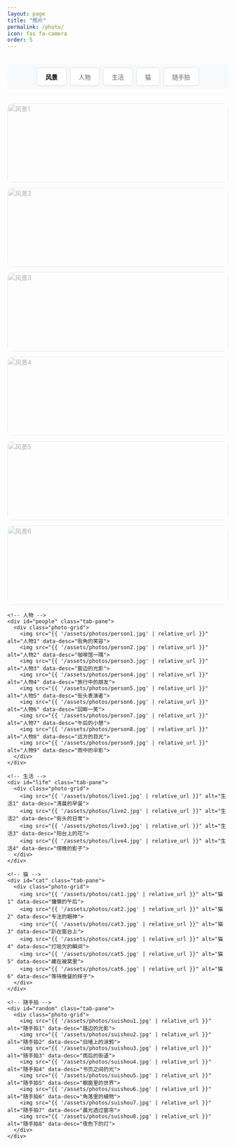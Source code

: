 ```yaml
---
layout: page
title: "照片"
permalink: /photo/
icon: fas fa-camera
order: 5
---
```


<div class="photo-container">
  <!-- 导航标签 -->
  <div class="photo-nav">
    <div class="nav-highlight"></div>
    <button class="nav-btn active" data-tab="scenery">风景</button>
    <button class="nav-btn" data-tab="people">人物</button>
    <button class="nav-btn" data-tab="life">生活</button>
    <button class="nav-btn" data-tab="cat">猫</button>
    <button class="nav-btn" data-tab="random">随手拍</button>
  </div>

  <!-- 图片内容 -->
  <div class="tab-content">
    <!-- 风景 -->
    <div id="scenery" class="tab-pane active">
      <div class="photo-grid">
        <img src="{{ '/assets/photos/travel1.jpg' | relative_url }}" alt="风景1" data-desc="晨雾中的群山">
        <img src="{{ '/assets/photos/travel2.jpg' | relative_url }}" alt="风景2" data-desc="湖边的宁静">
        <img src="{{ '/assets/photos/travel3.jpg' | relative_url }}" alt="风景3" data-desc="海边的落日">
        <img src="{{ '/assets/photos/travel4.jpg' | relative_url }}" alt="风景4" data-desc="林间的光影">
        <img src="{{ '/assets/photos/travel5.jpg' | relative_url }}" alt="风景5" data-desc="雪后的小镇">
        <img src="{{ '/assets/photos/travel1.jpg' | relative_url }}" alt="风景6" data-desc="山谷的晨光">
      </div>
    </div>

    <!-- 人物 -->
    <div id="people" class="tab-pane">
      <div class="photo-grid">
        <img src="{{ '/assets/photos/person1.jpg' | relative_url }}" alt="人物1" data-desc="街角的笑容">
        <img src="{{ '/assets/photos/person2.jpg' | relative_url }}" alt="人物2" data-desc="咖啡馆一隅">
        <img src="{{ '/assets/photos/person3.jpg' | relative_url }}" alt="人物3" data-desc="窗边的光影">
        <img src="{{ '/assets/photos/person4.jpg' | relative_url }}" alt="人物4" data-desc="旅行中的朋友">
        <img src="{{ '/assets/photos/person5.jpg' | relative_url }}" alt="人物5" data-desc="街头表演者">
        <img src="{{ '/assets/photos/person6.jpg' | relative_url }}" alt="人物6" data-desc="回眸一笑">
        <img src="{{ '/assets/photos/person7.jpg' | relative_url }}" alt="人物7" data-desc="午后的小憩">
        <img src="{{ '/assets/photos/person8.jpg' | relative_url }}" alt="人物8" data-desc="远方的目光">
        <img src="{{ '/assets/photos/person9.jpg' | relative_url }}" alt="人物9" data-desc="雨中的伞影">
      </div>
    </div>

    <!-- 生活 -->
    <div id="life" class="tab-pane">
      <div class="photo-grid">
        <img src="{{ '/assets/photos/live1.jpg' | relative_url }}" alt="生活1" data-desc="清晨的早餐">
        <img src="{{ '/assets/photos/live2.jpg' | relative_url }}" alt="生活2" data-desc="街头的日常">
        <img src="{{ '/assets/photos/live3.jpg' | relative_url }}" alt="生活3" data-desc="阳台上的花">
        <img src="{{ '/assets/photos/live4.jpg' | relative_url }}" alt="生活4" data-desc="傍晚的影子">
      </div>
    </div>

    <!-- 猫 -->
    <div id="cat" class="tab-pane">
      <div class="photo-grid">
        <img src="{{ '/assets/photos/cat1.jpg' | relative_url }}" alt="猫1" data-desc="慵懒的午后">
        <img src="{{ '/assets/photos/cat2.jpg' | relative_url }}" alt="猫2" data-desc="专注的眼神">
        <img src="{{ '/assets/photos/cat3.jpg' | relative_url }}" alt="猫3" data-desc="趴在窗台上">
        <img src="{{ '/assets/photos/cat4.jpg' | relative_url }}" alt="猫4" data-desc="打哈欠的瞬间">
        <img src="{{ '/assets/photos/cat5.jpg' | relative_url }}" alt="猫5" data-desc="藏在被窝里">
        <img src="{{ '/assets/photos/cat6.jpg' | relative_url }}" alt="猫6" data-desc="等待晚餐的样子">
      </div>
    </div>

    <!-- 随手拍 -->
    <div id="random" class="tab-pane">
      <div class="photo-grid">
        <img src="{{ '/assets/photos/suishou1.jpg' | relative_url }}" alt="随手拍1" data-desc="路边的光影">
        <img src="{{ '/assets/photos/suishou2.jpg' | relative_url }}" alt="随手拍2" data-desc="旧墙上的涂鸦">
        <img src="{{ '/assets/photos/suishou3.jpg' | relative_url }}" alt="随手拍3" data-desc="雨后的街道">
        <img src="{{ '/assets/photos/suishou4.jpg' | relative_url }}" alt="随手拍4" data-desc="书页之间的光">
        <img src="{{ '/assets/photos/suishou5.jpg' | relative_url }}" alt="随手拍5" data-desc="橱窗里的世界">
        <img src="{{ '/assets/photos/suishou6.jpg' | relative_url }}" alt="随手拍6" data-desc="角落里的植物">
        <img src="{{ '/assets/photos/suishou7.jpg' | relative_url }}" alt="随手拍7" data-desc="晨光透过窗帘">
        <img src="{{ '/assets/photos/suishou8.jpg' | relative_url }}" alt="随手拍8" data-desc="夜色下的灯">
      </div>
    </div>
  </div>
</div>

<style>
.photo-container { max-width: 900px; margin: 0 auto; }
.photo-nav { position: relative; display: flex; justify-content: center; margin: 2rem 0; overflow-x: auto; white-space: nowrap; background: #f8f9fa; border-radius: 8px; padding: 8px; }
.nav-btn { padding: 0.6rem 1.2rem; margin: 0 0.25rem; background: white; border: 1px solid #e0e0e0; cursor: pointer; font-size: 0.85rem; color: #666; border-radius: 6px; transition: all 0.3s ease; box-shadow: 0 1px 3px rgba(0,0,0,0.05); position: relative; z-index: 1; }
.nav-btn:hover { color: #111; background-color: #f3f3f3; transform: translateY(-1px); box-shadow: 0 2px 5px rgba(0,0,0,0.08); }
.nav-btn.active { color: #000; font-weight: 600; }
.nav-highlight { position: absolute; bottom: 5px; height: 3px; background: linear-gradient(90deg, #000, #444); border-radius: 2px; transition: all 0.3s ease; z-index: 0; }
.tab-content { margin: 2rem 0; }
.tab-pane { display: none; animation: fadeIn 0.3s ease; }
.tab-pane.active { display: block; }
@keyframes fadeIn { from { opacity: 0; } to { opacity: 1; } }
.photo-grid { display: grid; grid-template-columns: repeat(auto-fill, minmax(250px, 1fr)); gap: 12px; }
.photo-grid img { width: 100%; height: 180px; object-fit: cover; border-radius: 12px; cursor: pointer; transition: transform 0.3s ease, box-shadow 0.3s ease; }
.photo-grid img:hover { transform: scale(1.05); box-shadow: 0 5px 15px rgba(0,0,0,0.2); }
.photo-overlay { position: fixed; top: 0; left: 0; width: 100vw; height: 100vh; background: rgba(0,0,0,0.85); display: flex; flex-direction: column; justify-content: center; align-items: center; z-index: 9999; cursor: zoom-out; }
.photo-overlay img.photo-large { max-width: 90%; max-height: 80%; border-radius: 12px; box-shadow: 0 4px 20px rgba(255,255,255,0.2); object-fit: contain; }
.photo-desc { color: #fff; font-size: 1rem; margin-top: 12px; text-align: center; background: rgba(0,0,0,0.4); padding: 6px 16px; border-radius: 8px; backdrop-filter: blur(4px); }
@media (max-width: 768px) { .photo-nav { justify-content: flex-start; padding: 6px; } .nav-btn { font-size: 0.8rem; padding: 0.4rem 0.8rem; } .photo-grid img { height: 140px; } }
</style>

<script>
function initPhotoTabs() {
  const container = document.querySelector(".photo-container");
  if (!container) return;

  const nav = container.querySelector(".photo-nav");
  const tabPanes = container.querySelectorAll(".tab-pane");
  const highlight = nav.querySelector(".nav-highlight");

  if (!nav || !tabPanes.length || !highlight) return;

  nav.addEventListener("click", function(e) {
    const button = e.target.closest(".nav-btn");
    if (!button) return;
    const targetTab = button.dataset.tab;

    nav.querySelectorAll(".nav-btn").forEach(b => b.classList.remove("active"));
    button.classList.add("active");

    tabPanes.forEach(p => p.classList.remove("active"));
    const targetPane = container.querySelector("#" + targetTab);
    if (targetPane) targetPane.classList.add("active");

    const rect = button.getBoundingClientRect();
    const containerRect = nav.getBoundingClientRect();
    highlight.style.width = rect.width + "px";
    highlight.style.left = (rect.left - containerRect.left) + "px";
  });

  const activeButton = nav.querySelector(".nav-btn.active") || nav.querySelector(".nav-btn");
  if (activeButton) {
    const rect = activeButton.getBoundingClientRect();
    const containerRect = nav.getBoundingClientRect();
    highlight.style.width = rect.width + "px";
    highlight.style.left = (rect.left - containerRect.left) + "px";
  }

  document.querySelectorAll(".photo-grid img").forEach(img => {
    img.addEventListener("click", () => {
      const overlay = document.createElement("div");
      overlay.className = "photo-overlay";

      const largeImg = document.createElement("img");
      largeImg.src = img.src;
      largeImg.alt = img.alt;
      largeImg.className = "photo-large";

      const desc = document.createElement("div");
      desc.className = "photo-desc";
      desc.textContent = img.dataset.desc || "";

      overlay.appendChild(largeImg);
      if (desc.textContent) overlay.appendChild(desc);
      document.body.appendChild(overlay);

      overlay.addEventListener("click", () => overlay.remove());
    });
  });
}

document.addEventListener("DOMContentLoaded", initPhotoTabs);
</script>